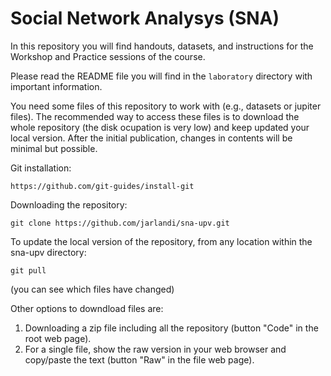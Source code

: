 # Social Network Analysys (SNA)

In this repository you will find handouts, datasets, and instructions for the Workshop and Practice sessions of the course.

Please read the README file you will find in the `laboratory` directory with important information. 

You need some files of this repository to work with (e.g., datasets or jupiter files). The recommended way to access these files is to download the whole repository (the disk ocupation is very low) and keep updated your local version. After the initial publication, changes in contents will be minimal but possible.

Git installation:

`https://github.com/git-guides/install-git`

Downloading the repository:

`git clone https://github.com/jarlandi/sna-upv.git`

To update the local version of the repository, from any location within the sna-upv directory:

`git pull`

(you can see which files have changed)

Other options to downdload files are:
1. Downloading a zip file including all the repository (button "Code" in the root web page).
2. For a single file, show the raw version in your web browser and copy/paste the text (button "Raw" in the file web page).
